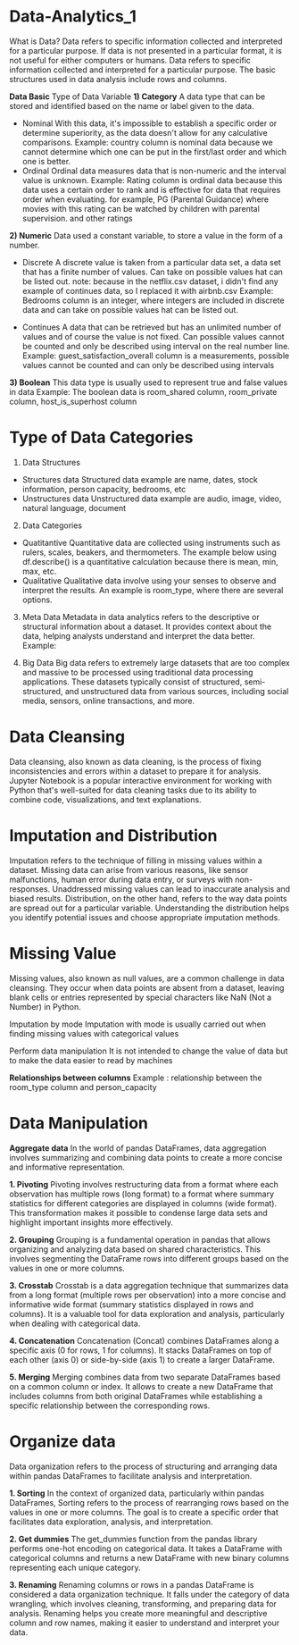 # Data-Analytics_1
What is Data? Data refers to specific information collected and interpreted for a particular purpose. If data is not presented in a particular format, it is not useful for either computers or humans. Data refers to specific information collected and interpreted for a particular purpose. The basic structures used in data analysis include rows and columns.

**Data Basic**
Type of Data Variable
**1) Category**
A data type that can be stored and identified based on the name or label given to the data.

- Nominal
With this data, it's impossible to establish a specific order or determine superiority, as the data doesn't allow for any calculative comparisons. Example: country column is nominal data because we cannot determine which one can be put in the first/last order and which one is better.
- Ordinal
Ordinal data measures data that is non-numeric and the interval value is unknown. Example: Rating column is ordinal data because this data uses a certain order to rank and is effective for data that requires order when evaluating. for example, PG (Parental Guidance) where movies with this rating can be watched by children with parental supervision. and other ratings

**2) Numeric**
Data used a constant variable, to store a value in the form of a number.

- Discrete
A discrete value is taken from a particular data set, a data set that has a finite number of values. Can take on possible values hat can be listed out.
note:
because in the netflix.csv dataset, i didn't find any example of continues data, so I replaced it with airbnb.csv Example: Bedrooms column is an integer, where integers are included in discrete data and can take on possible values hat can be listed out.

- Continues
A data that can be retrieved but has an unlimited number of values and of course the value is not fixed. Can possible values cannot be counted and only be described using interval on the real number line. Example: guest_satisfaction_overall column is a measurements, possible values cannot be counted and can only be described using intervals

**3) Boolean**
This data type is usually used to represent true and false values in data Example: The boolean data is room_shared column, room_private column, host_is_superhost column

# Type of Data Categories
1) Data Structures
- Structures data
Structured data example are name, dates, stock information, person capacity, bedrooms, etc
- Unstructures data
Unstructured data example are audio, image, video, natural language, document

2) Data Categories
- Quatitantive
Quantitative data are collected using instruments such as rulers, scales, beakers, and thermometers. The example below using df.describe() is a quantitative calculation because there is mean, min, max, etc.
- Qualitative
Qualitative data involve using your senses to observe and interpret the results. An example is room_type, where there are several options.

3) Meta Data
Metadata in data analytics refers to the descriptive or structural information about a dataset. It provides context about the data, helping analysts understand and interpret the data better. Example:

4) Big Data
Big data refers to extremely large datasets that are too complex and massive to be processed using traditional data processing applications. These datasets typically consist of structured, semi-structured, and unstructured data from various sources, including social media, sensors, online transactions, and more.

# Data Cleansing
Data cleansing, also known as data cleaning, is the process of fixing inconsistencies and errors within a dataset to prepare it for analysis. Jupyter Notebook is a popular interactive environment for working with Python that's well-suited for data cleaning tasks due to its ability to combine code, visualizations, and text explanations.

# Imputation and Distribution
Imputation refers to the technique of filling in missing values within a dataset. Missing data can arise from various reasons, like sensor malfunctions, human error during data entry, or surveys with non-responses. Unaddressed missing values can lead to inaccurate analysis and biased results. Distribution, on the other hand, refers to the way data points are spread out for a particular variable. Understanding the distribution helps you identify potential issues and choose appropriate imputation methods.

# Missing Value
Missing values, also known as null values, are a common challenge in data cleansing. They occur when data points are absent from a dataset, leaving blank cells or entries represented by special characters like NaN (Not a Number) in Python.

Imputation by mode
Imputation with mode is usually carried out when finding missing values ​​with categorical values

Perform data manipulation
It is not intended to change the value of data but to make the data easier to read by machines

**Relationships between columns**
Example : relationship between the room_type column and person_capacity

# Data Manipulation
**Aggregate data**
In the world of pandas DataFrames, data aggregation involves summarizing and combining data points to create a more concise and informative representation.

**1. Pivoting**
Pivoting involves restructuring data from a format where each observation has multiple rows (long format) to a format where summary statistics for different categories are displayed in columns (wide format). This transformation makes it possible to condense large data sets and highlight important insights more effectively.

**2. Grouping**
Grouping is a fundamental operation in pandas that allows organizing and analyzing data based on shared characteristics. This involves segmenting the DataFrame rows into different groups based on the values in one or more columns.

**3. Crosstab**
Crosstab is a data aggregation technique that summarizes data from a long format (multiple rows per observation) into a more concise and informative wide format (summary statistics displayed in rows and columns). It is a valuable tool for data exploration and analysis, particularly when dealing with categorical data.

**4. Concatenation**
Concatenation (Concat) combines DataFrames along a specific axis (0 for rows, 1 for columns). It stacks DataFrames on top of each other (axis 0) or side-by-side (axis 1) to create a larger DataFrame.

**5. Merging**
Merging combines data from two separate DataFrames based on a common column or index. It allows to create a new DataFrame that includes columns from both original DataFrames while establishing a specific relationship between the corresponding rows.

# Organize data
Data organization refers to the process of structuring and arranging data within pandas DataFrames to facilitate analysis and interpretation.

**1. Sorting**
In the context of organized data, particularly within pandas DataFrames, Sorting refers to the process of rearranging rows based on the values in one or more columns. The goal is to create a specific order that facilitates data exploration, analysis, and interpretation.

**2. Get dummies**
The get_dummies function from the pandas library performs one-hot encoding on categorical data. It takes a DataFrame with categorical columns and returns a new DataFrame with new binary columns representing each unique category.

**3. Renaming**
Renaming columns or rows in a pandas DataFrame is considered a data organization technique. It falls under the category of data wrangling, which involves cleaning, transforming, and preparing data for analysis. Renaming helps you create more meaningful and descriptive column and row names, making it easier to understand and interpret your data.


